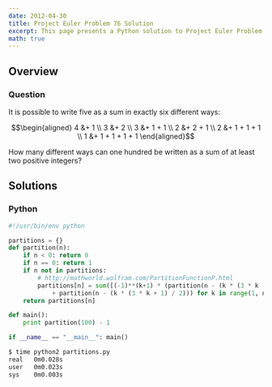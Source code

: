 ```yaml
---
date: 2012-04-30
title: Project Euler Problem 76 Solution
excerpt: This page presents a Python solution to Project Euler Problem 76.
math: true
---
```



## Overview


### Question

It is possible to write five as a sum in exactly six different ways:

$$\begin{aligned}
4 &+ 1 \\
3 &+ 2 \\
3 &+ 1 + 1 \\
2 &+ 2 + 1 \\
2 &+ 1 + 1 + 1 \\
1 &+ 1 + 1 + 1 + 1
\end{aligned}$$

How many different ways can one hundred be written as a sum of at least two positive integers?






## Solutions

### Python

```python
#!/usr/bin/env python

partitions = {}
def partition(n):
    if n < 0: return 0
    if n == 0: return 1
    if n not in partitions:
        # http://mathworld.wolfram.com/PartitionFunctionP.html
        partitions[n] = sum([(-1)**(k+1) * (partition(n - (k * (3 * k - 1) / 2))
            + partition(n - (k * (3 * k + 1) / 2))) for k in range(1, n+1)])
    return partitions[n]

def main():
    print partition(100) - 1

if __name__ == "__main__": main()
```


```bash
$ time python2 partitions.py
real   0m0.028s
user   0m0.023s
sys    0m0.003s
```



